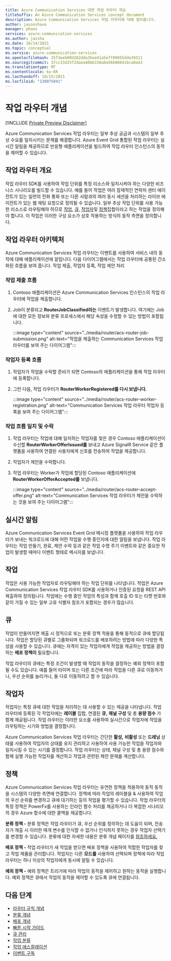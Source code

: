 ```yaml
---
title: Azure Communication Services 대한 작업 라우터 개요
titleSuffix: An Azure Communication Services concept document
description: Azure Communication Services 작업 라우터에 대해 알아봅니다.
author: jasonshave
manager: phans
services: azure-communication-services
ms.author: jassha
ms.date: 10/14/2021
ms.topic: conceptual
ms.service: azure-communication-services
ms.openlocfilehash: 25f3eeb00d262dda35ee41a5eff09055dde39311
ms.sourcegitcommit: 37cc33d25f2daea40b6158a8a56b08641bca0a43
ms.translationtype: MT
ms.contentlocale: ko-KR
ms.lasthandoff: 10/15/2021
ms.locfileid: "130075841"
---
```

# <a name="job-router-concepts"></a>작업 라우터 개념

[!INCLUDE [Private Preview Disclaimer](../../includes/private-preview-include-section.md)]

Azure Communication Services 작업 라우터는 일부 추상 공급과 시스템의 일부 추상 수요를 일치시키는 문제를 해결합니다. Azure Event Grid 통합된 작업 라우터는 실시간 알림을 제공하므로 반응형 애플리케이션을 빌드하여 작업 라우터 인스턴스의 동작을 제어할 수 있습니다.

## <a name="job-router-overview"></a>작업 라우터 개요

작업 라우터 SDK를 사용하여 작업 단위를 특정 리소스와 일치시켜야 하는 다양한 비즈니스 시나리오를 빌드할 수 있습니다. 예를 들어 작업은 여러 잠재적인 연락처 센터 에이전트가 있는 일련의 전화 통화 또는 다른 사람과의 여러 동시 세션을 처리하는 라이브 에이전트가 있는 웹 채팅 요청으로 정의될 수 있습니다. 일부 추상 작업 단위를 사용 가능한 리소스로 라우팅해야 하므로 [작업,](#job) [큐,](#queue) [작업자](#worker)및 [정책](#policies)집합이라고 하는 작업을 정의해야 합니다. 이 작업은 이러한 구성 요소가 상호 작용하는 방식의 동작 측면을 정의합니다.

## <a name="job-router-architecture"></a>작업 라우터 아키텍처

Azure Communication Services 작업 라우터는 이벤트를 사용하여 서비스 내의 동작에 대해 애플리케이션에 알립니다. 다음 다이어그램에서는 작업 라우터에 공통된 간소화된 흐름을 보여 줍니다. 작업 제출, 작업자 등록, 작업 제안 처리

### <a name="job-submission-flow"></a>작업 제출 흐름

1. Contoso 애플리케이션은 Azure Communication Services 인스턴스의 작업 라우터에 작업을 제출합니다.
2. Job이 분류되고 **RouterJobClassified라는** 이벤트가 발생합니다. 여기에는 Job에 대한 모든 정보와 분류 프로세스에서 해당 속성을 수정할 수 있는 방법이 포함됩니다.
 
    :::image type="content" source="../media/router/acs-router-job-submission.png" alt-text="작업을 제출하는 Communication Services 작업 라우터를 보여 주는 다이어그램":::

### <a name="worker-registration-flow"></a>작업자 등록 흐름

1. 작업자가 작업을 수락할 준비가 되면 Contoso의 애플리케이션을 통해 작업 라우터에 등록합니다.
2. 그런 다음, 작업 라우터가 **RouterWorkerRegistered를 다시 보냅니다.**

    :::image type="content" source="../media/router/acs-router-worker-registration.png" alt-text="Communication Services 작업 라우터 작업자 등록을 보여 주는 다이어그램":::

### <a name="matching-and-accepting-a-job-flow"></a>작업 흐름 일치 및 수락

1. 작업 라우터는 작업에 대해 일치하는 작업자를 찾은 경우 Contoso 애플리케이션이 수신할 **RouterWorkerOfferIssued를** 보내고 Azure SignalR Service 같은 플랫폼을 사용하여 연결된 사용자에게 신호를 전송하여 작업을 제공합니다.
2. 작업자가 제안을 수락합니다.
3. 작업 라우터는 Worker가 작업에 할당된 Contoso 애플리케이션에 **RouterWorkerOfferAccepted를** 보냅니다.

    :::image type="content" source="../media/router/acs-router-accept-offer.png" alt-text="Communication Services 작업 라우터가 제안을 수락하는 것을 보여 주는 다이어그램":::

## <a name="real-time-notifications"></a>실시간 알림

Azure Communication Services Event Grid 메시징 플랫폼을 사용하여 작업 라우터가 보내는 워크로드에 대해 어떤 작업을 수행 중인지에 대한 알림을 보냅니다. 작업 라우터는 작업 만들기, 완료, 제안 수락 등과 같은 작업 수명 주기 이벤트와 같은 중요한 작업이 발생할 때마다 이벤트 형태로 메시지를 보냅니다.

## <a name="job"></a>작업

작업은 사용 가능한 작업자로 라우팅해야 하는 작업 단위를 나타냅니다. 작업은 Azure Communication Services 작업 라우터 SDK를 사용하거나 인증된 요청을 REST API 제출하여 정의됩니다. 작업에는 수행 중인 작업의 특성과 함께 호출 ID 또는 티켓 번호와 같이 가질 수 있는 일부 고유 식별자 참조가 포함되는 경우가 많습니다.

## <a name="queue"></a>큐

작업이 만들어지면 제출 시 정적으로 또는 분류 정책 적용을 통해 동적으로 큐에 할당됩니다. 작업은 할당된 큐별로 그룹화되며 워크로드를 배포하려는 방법에 따라 다양한 특성을 사용할 수 있습니다. 큐에는 자격이 있는 작업자에게 작업을 제공하는 방법을 결정하는 **배포 정책이** 필요합니다.

작업 라우터의 큐에는 특정 조건이 발생할 때 작업의 동작을 결정하는 예외 정책이 포함될 수도 있습니다. 예를 들어 타이머 또는 다른 조건에 따라 작업을 다른 큐로 이동하거나, 우선 순위를 늘리거나, 둘 다로 이동하려고 할 수 있습니다.

## <a name="worker"></a>작업자

작업자는 특정 큐에 대한 작업을 처리하는 데 사용할 수 있는 제공을 나타냅니다. 작업 라우터에 등록된 각 작업자에는 **레이블** 집합, 연결된 **큐,** **채널 구성** 및 총 **용량 점수** 가 함께 제공됩니다. 작업 라우터는 이러한 요소를 사용하여 실시간으로 작업자에 작업을 라우팅하는 시기와 방법을 결정합니다.

Azure Communication Services 작업 라우터는 간단한 **활성,** **비활성** 또는 **드레닝** 상태를 사용하여 작업자의 상태를 유지 관리하고 사용하여 사용 가능한 작업을 작업자와 일치시킬 수 있는 시기를 결정합니다. 작업 라우터는 상태, 채널 구성 및 총 용량 점수와 함께 실행 가능한 작업자를 계산하고 작업과 관련된 제안 문제를 계산합니다.

## <a name="policies"></a>정책

Azure Communication Services 작업 라우터는 유연한 정책을 적용하여 동적 동작을 시스템의 다양한 측면에 연결합니다. 정책에 따라 작업의 레이블을 & 사용하여 작업의 우선 순위를 변경하고 큐에 대기하는 등의 작업을 평가할 수 있습니다. 작업 라우터의 특정 정책은 PowerFx를 사용하는 인라인 함수 처리를 제공하거나 더 복잡한 시나리오의 경우 Azure 함수에 대한 콜백을 제공합니다.

**분류 정책 -** 분류 정책은 작업 라우터가 큐, 우선 순위를 정의하는 데 도움이 되며, 전송자가 제출 시 이러한 매개 변수를 인식할 수 없거나 인식하지 못하는 경우 작업자 선택기를 변경할 수 있습니다. 분류에 대한 자세한 내용은 분류 개념 페이지를 [참조하세요.](classification-concepts.md)

**배포 정책 -** 작업 라우터가 새 작업을 받으면 배포 정책을 사용하여 적합한 작업자를 찾고 작업 제품을 관리합니다. 작업자는 다른 **모드를** 사용하여 선택되며 정책에 따라 작업 라우터는 하나 이상의 작업자에게 동시에 알릴 수 있습니다.

**예외 정책 -** 예외 정책은 트리거에 따라 작업의 동작을 제어하고 원하는 동작을 실행합니다. 예외 정책은 큐에서 작업의 동작을 제어할 수 있도록 큐에 연결됩니다.

## <a name="next-steps"></a>다음 단계

- [라우터 규칙 개념](router-rule-concepts.md)
- [분류 개념](classification-concepts.md)
- [배포 개념](distribution-concepts.md)
- [빠른 시작 가이드](../../quickstarts/router/get-started-router.md)
- [큐 관리](../../how-tos/router-sdk/manage-queue.md)
- [작업 분류](../../how-tos/router-sdk/job-classification.md)
- [작업 에스컬레이션](../../how-tos/router-sdk/escalate-job.md)
- [이벤트 구독](../../how-tos/router-sdk/subscribe-events.md)